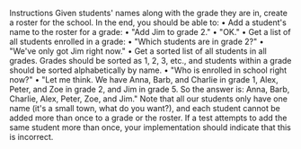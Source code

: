 Instructions
Given students' names along with the grade they are in, create a roster for the school.
In the end, you should be able to:
•	Add a student's name to the roster for a grade:
•	"Add Jim to grade 2."
•	"OK."
•	Get a list of all students enrolled in a grade:
•	"Which students are in grade 2?"
•	"We've only got Jim right now."
•	Get a sorted list of all students in all grades. Grades should be sorted as 1, 2, 3, etc., and students within a grade should be sorted alphabetically by name.
•	"Who is enrolled in school right now?"
•	"Let me think. We have Anna, Barb, and Charlie in grade 1, Alex, Peter, and Zoe in grade 2, and Jim in grade 5. So the answer is: Anna, Barb, Charlie, Alex, Peter, Zoe, and Jim."
Note that all our students only have one name (it's a small town, what do you want?), and each student cannot be added more than once to a grade or the roster. If a test attempts to add the same student more than once, your implementation should indicate that this is incorrect.
